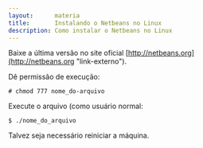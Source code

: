 ```yaml
---
layout:      materia
title:       Instalando o Netbeans no Linux
description: Como instalar o Netbeans no Linux
---
```



Baixe a última versão no site oficial [http://netbeans.org](http://netbeans.org "link-externo").

Dê permissão de execução:

	# chmod 777 nome_do-arquivo

Execute o arquivo (como usuário normal: 

	$ ./nome_do_arquivo


Talvez seja necessário reiniciar a máquina.